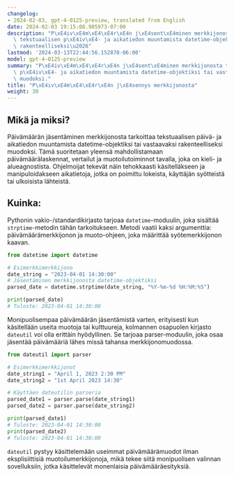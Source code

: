 ```yaml
---
changelog:
- 2024-02-03, gpt-4-0125-preview, translated from English
date: 2024-02-03 19:15:08.905973-07:00
description: "P\xE4iv\xE4m\xE4\xE4r\xE4n j\xE4sent\xE4minen merkkijonosta tarkoittaa\
  \ tekstuaalisen p\xE4iv\xE4- ja aikatiedon muuntamista datetime-objektiksi tai vastaavaksi\
  \ rakenteelliseksi\u2026"
lastmod: '2024-03-13T22:44:56.152870-06:00'
model: gpt-4-0125-preview
summary: "P\xE4iv\xE4m\xE4\xE4r\xE4n j\xE4sent\xE4minen merkkijonosta tarkoittaa tekstuaalisen\
  \ p\xE4iv\xE4- ja aikatiedon muuntamista datetime-objektiksi tai vastaavaksi rakenteelliseksi\
  \ muodoksi."
title: "P\xE4iv\xE4m\xE4\xE4r\xE4n j\xE4sennys merkkijonosta"
weight: 30
---
```


## Mikä ja miksi?
Päivämäärän jäsentäminen merkkijonosta tarkoittaa tekstuaalisen päivä- ja aikatiedon muuntamista datetime-objektiksi tai vastaavaksi rakenteelliseksi muodoksi. Tämä suoritetaan yleensä mahdollistamaan päivämäärälaskennat, vertailut ja muotoilutoiminnot tavalla, joka on kieli- ja alueagnostista. Ohjelmoijat tekevät näin tehokkaasti käsitelläkseen ja manipuloidakseen aikatietoja, jotka on poimittu lokeista, käyttäjän syötteistä tai ulkoisista lähteistä.

## Kuinka:
Pythonin vakio-/standardikirjasto tarjoaa `datetime`-moduulin, joka sisältää `strptime`-metodin tähän tarkoitukseen. Metodi vaatii kaksi argumenttia: päivämäärämerkkijonon ja muoto-ohjeen, joka määrittää syötemerkkijonon kaavan.

```python
from datetime import datetime

# Esimerkkimerkkijono
date_string = "2023-04-01 14:30:00"
# Jäsentäminen merkkijonosta datetime-objektiksi
parsed_date = datetime.strptime(date_string, "%Y-%m-%d %H:%M:%S")

print(parsed_date)
# Tuloste: 2023-04-01 14:30:00
```

Monipuolisempaa päivämäärän jäsentämistä varten, erityisesti kun käsitellään useita muotoja tai kulttuureja, kolmannen osapuolen kirjasto `dateutil` voi olla erittäin hyödyllinen. Se tarjoaa parser-moduulin, joka osaa jäsentää päivämääriä lähes missä tahansa merkkijonomuodossa.

```python
from dateutil import parser

# Esimerkkimerkkijonot
date_string1 = "April 1, 2023 2:30 PM"
date_string2 = "1st April 2023 14:30"

# Käyttäen dateutilin parseria
parsed_date1 = parser.parse(date_string1)
parsed_date2 = parser.parse(date_string2)

print(parsed_date1)
# Tuloste: 2023-04-01 14:30:00
print(parsed_date2)
# Tuloste: 2023-04-01 14:30:00
```

`dateutil` pystyy käsittelemään useimmat päivämäärämuodot ilman eksplisiittisiä muotoilumerkkijonoja, mikä tekee siitä monipuolisen valinnan sovelluksiin, jotka käsittelevät monenlaisia päivämääräesityksiä.
